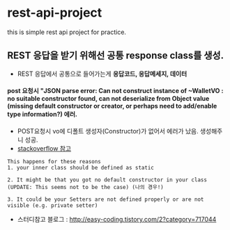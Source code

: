 # rest-api-project
this is simple rest api project for practice.

## REST 응답을 받기 위해선 공통 response class를 생성.
- REST 응답에서 공통으로 들어가는게 **응답코드, 응답메세지, 데이터** 


#### post 요청시 "JSON parse error: Can not construct instance of ~WalletVO : no suitable constructor found, can not deserialize from Object value (missing default constructor or creator, or perhaps need to add/enable type information?) 에러.

- POST요청시 vo에 디폴트 생성자(Constructor)가 없어서 에러가 났음. 생성해주니 성공.
- [stackoverflow 참고](https://stackoverflow.com/questions/7625783/jsonmappingexception-no-suitable-constructor-found-for-type-simple-type-class)  

```
This happens for these reasons    
1. your inner class should be defined as static  
  
2. It might be that you got no default constructor in your class (UPDATE: This seems not to be the case) (나의 경우!)  
 
3. It could be your Setters are not defined properly or are not visible (e.g. private setter)
```

- 스터디참고 블로그 : http://easy-coding.tistory.com/2?category=717044
